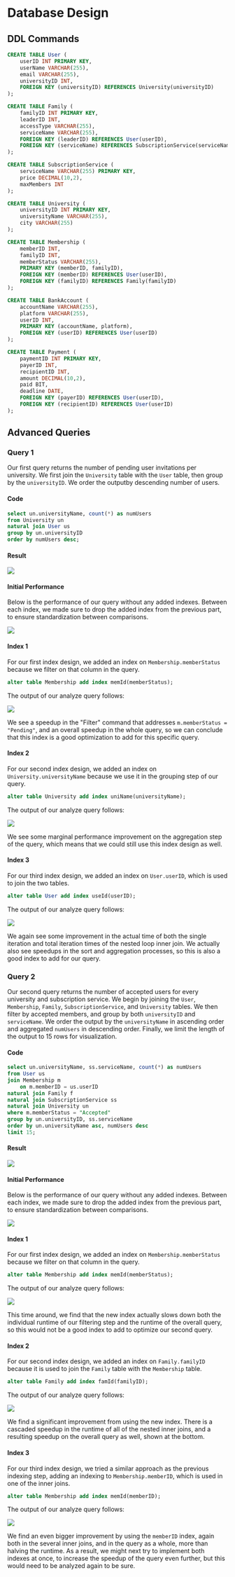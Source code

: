 # Database Design

## DDL Commands

```sql
CREATE TABLE User (
    userID INT PRIMARY KEY, 
    userName VARCHAR(255), 
    email VARCHAR(255), 
    universityID INT,
    FOREIGN KEY (universityID) REFERENCES University(universityID)
);

CREATE TABLE Family (
    familyID INT PRIMARY KEY,
    leaderID INT, 
    accessType VARCHAR(255),
    serviceName VARCHAR(255),
    FOREIGN KEY (leaderID) REFERENCES User(userID), 
    FOREIGN KEY (serviceName) REFERENCES SubscriptionService(serviceName)
);

CREATE TABLE SubscriptionService (
    serviceName VARCHAR(255) PRIMARY KEY,
    price DECIMAL(10,2),
    maxMembers INT
);

CREATE TABLE University (
    universityID INT PRIMARY KEY, 
    universityName VARCHAR(255), 
    city VARCHAR(255)
);

CREATE TABLE Membership (
    memberID INT, 
    familyID INT,
    memberStatus VARCHAR(255),
    PRIMARY KEY (memberID, familyID),
    FOREIGN KEY (memberID) REFERENCES User(userID),
    FOREIGN KEY (familyID) REFERENCES Family(familyID)
);

CREATE TABLE BankAccount (
    accountName VARCHAR(255), 
    platform VARCHAR(255), 
    userID INT, 
    PRIMARY KEY (accountName, platform), 
    FOREIGN KEY (userID) REFERENCES User(userID)
);

CREATE TABLE Payment (
    paymentID INT PRIMARY KEY, 
    payerID INT, 
    recipientID INT, 
    amount DECIMAL(10,2), 
    paid BIT, 
    deadline DATE, 
    FOREIGN KEY (payerID) REFERENCES User(userID), 
    FOREIGN KEY (recipientID) REFERENCES User(userID)
);
```

## Advanced Queries

### Query 1

Our first query returns the number of pending user invitations per university. We first join the `University` table with the `User` table, then group by the `universityID`. We order the outputby descending number of users. 

#### Code
```sql
select un.universityName, count(*) as numUsers
from University un
natural join User us
group by un.universityID
order by numUsers desc;
```

#### Result
![](./assets/query1.png)

#### Initial Performance 

Below is the performance of our query without any added indexes. Between each index, we made sure to drop the added index from the previous part, to ensure standardization between comparisons. 

![](./assets/indexing_1_original.png)

#### Index 1

For our first index design, we added an index on `Membership.memberStatus` because we filter on that column in the query. 

```sql
alter table Membership add index memId(memberStatus);
```

The output of our analyze query follows: 

![](./assets/indexing_1_1.png)

We see a speedup in the "Filter" command that addresses `m.memberStatus = "Pending"`, and an overall speedup in the whole query, so we can conclude that this index is a good optimization to add for this specific query. 

#### Index 2

For our second index design, we added an index on `University.universityName` because we use it in the grouping step of our query. 

```sql
alter table University add index uniName(universityName);
```

The output of our analyze query follows: 

![](./assets/indexing_1_2.png)

We see some marginal performance improvement on the aggregation step of the query, which means that we could still use this index design as well. 

#### Index 3

For our third index design, we added an index on `User.userID`, which is used to join the two tables. 

```sql
alter table User add index useId(userID);
```

The output of our analyze query follows: 

![](./assets/indexing_1_3.png)

We again see some improvement in the actual time of both the single iteration and total iteration times of the nested loop inner join. We actually also see speedups in the sort and aggregation processes, so this is also a good index to add for our query. 

### Query 2

Our second query returns the number of accepted users for every university and subscription service. We begin by joining the `User`, `Membership`, `Family`, `SubscriptionService`, and `University` tables. We then filter by accepted members, and group by both `universityID` and `serviceName`. We order the output by the `universityName` in ascending order and aggregated `numUsers` in descending order. Finally, we limit the length of the output to 15 rows for visualization. 

#### Code
```sql
select un.universityName, ss.serviceName, count(*) as numUsers
from User us
join Membership m
    on m.memberID = us.userID
natural join Family f
natural join SubscriptionService ss
natural join University un
where m.memberStatus = "Accepted"
group by un.universityID, ss.serviceName
order by un.universityName asc, numUsers desc
limit 15;
```

#### Result
![](./assets/query2.png)

#### Initial Performance 

Below is the performance of our query without any added indexes. Between each index, we made sure to drop the added index from the previous part, to ensure standardization between comparisons. 

![](./assets/indexing_2_original.png)

#### Index 1

For our first index design, we added an index on `Membership.memberStatus` because we filter on that column in the query. 

```sql
alter table Membership add index memId(memberStatus);
```

The output of our analyze query follows: 

![](./assets/indexing_2_1.png)

This time around, we find that the new index actually slows down both the individual runtime of our filtering step and the runtime of the overall query, so this would not be a good index to add to optimize our second query. 

#### Index 2

For our second index design, we added an index on `Family.familyID` because it is used to join the `Family` table with the `Membership` table. 

```sql
alter table Family add index famId(familyID);
```

The output of our analyze query follows: 

![](./assets/indexing_2_2.png)

We find a significant improvement from using the new index. There is a cascaded speedup in the runtime of all of the nested inner joins, and a resulting speedup on the overall query as well, shown at the bottom.

#### Index 3

For our third index design, we tried a similar approach as the previous indexing step, adding an indexing to `Membership.memberID`, which is used in one of the inner joins. 

```sql
alter table Membership add index memId(memberID);
```

The output of our analyze query follows: 

![](./assets/indexing_2_3.png)

We find an even bigger improvement by using the `memberID` index, again both in the several inner joins, and in the query as a whole, more than halving the runtime. As a result, we might next try to implement both indexes at once, to increase the speedup of the query even further, but this would need to be analyzed again to be sure. 